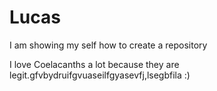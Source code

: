 # Lucas
I am showing my self how to create a repository

I love Coelacanths a lot because they are legit.gfvbydruifgvuaseilfgyasevfj,lsegbfila
:)
